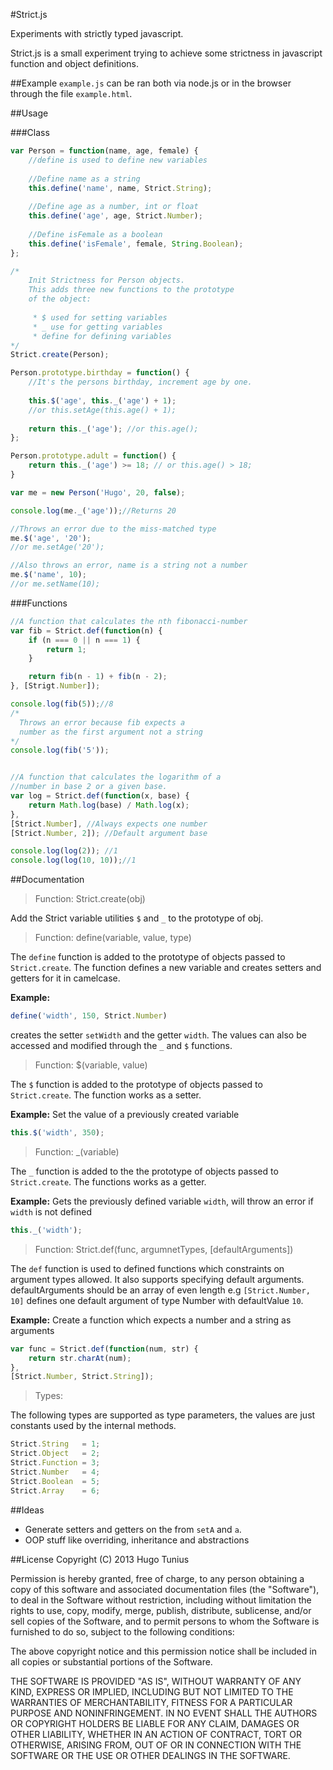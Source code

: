 #Strict.js

Experiments with strictly typed javascript.

Strict.js is a small experiment trying to achieve some strictness in javascript function and object definitions.

##Example
`example.js` can be ran both via node.js or in the browser through the file `example.html`. 


##Usage

###Class

```javascript
var Person = function(name, age, female) {
	//define is used to define new variables
	
	//Define name as a string
	this.define('name', name, Strict.String);	
	
	//Define age as a number, int or float
	this.define('age', age, Strict.Number);
	
	//Define isFemale as a boolean
	this.define('isFemale', female, String.Boolean);
};

/*	
	Init Strictness for Person objects. 
	This adds three new functions to the prototype
	of the object:
	
	 * $ used for setting variables
	 * _ use for getting variables
	 * define for defining variables
*/
Strict.create(Person);

Person.prototype.birthday = function() {
	//It's the persons birthday, increment age by one.
	
	this.$('age', this._('age') + 1);
	//or this.setAge(this.age() + 1);
	
	return this._('age'); //or this.age();
};

Person.prototype.adult = function() {
	return this._('age') >= 18; // or this.age() > 18;
}

var me = new Person('Hugo', 20, false);

console.log(me._('age'));//Returns 20

//Throws an error due to the miss-matched type
me.$('age', '20');
//or me.setAge('20');

//Also throws an error, name is a string not a number
me.$('name', 10);
//or me.setName(10);
```

###Functions
```javascript
//A function that calculates the nth fibonacci-number
var fib = Strict.def(function(n) {
	if (n === 0 || n === 1) {
		return 1;
	}

	return fib(n - 1) + fib(n - 2);
}, [Strigt.Number]);

console.log(fib(5));//8
/*
  Throws an error because fib expects a 
  number as the first argument not a string
*/
console.log(fib('5'));


//A function that calculates the logarithm of a
//number in base 2 or a given base.
var log = Strict.def(function(x, base) {
	return Math.log(base) / Math.log(x);
}, 
[Strict.Number], //Always expects one number
[Strict.Number, 2]); //Default argument base

console.log(log(2)); //1
console.log(log(10, 10));//1
```

##Documentation
> Function: Strict.create(obj)

Add the Strict variable utilities `$` and `_` to the prototype of obj.

> Function: define(variable, value, type)

The `define` function is added to the prototype of objects passed to `Strict.create`. The function defines a new variable and creates setters and getters for it in camelcase.

**Example:** 
```javascript
define('width', 150, Strict.Number)
```

creates the setter `setWidth` and the getter `width`. The values can also be accessed and modified through the `_` and `$` functions.


> Function: $(variable, value)

The `$` function is added to the prototype of objects passed to `Strict.create`. The function works as a setter.

**Example:** Set the value of a previously created variable

```javascript
this.$('width', 350);
````

> Function: _(variable)

The `_` function is added to the the prototype of objects passed to `Strict.create`. The functions works as a getter.

**Example:** Gets the previously defined variable `width`, will throw an error if `width` is not defined

```javascript
this._('width');
```

> Function: Strict.def(func, argumnetTypes, [defaultArguments])

The `def` function is used to defined functions which constraints on argument types allowed. It also supports specifying default arguments. defaultArguments should be an array of even length e.g `[Strict.Number, 10]` defines one default argument of type Number with defaultValue `10`.

**Example:** Create a function which expects a number and a string as arguments

```javascript
var func = Strict.def(function(num, str) {
	return str.charAt(num);
}, 
[Strict.Number, Strict.String]);
```

> Types:

The following types are supported as type parameters, the values are just constants used by the internal methods.

```javascript
Strict.String   = 1;
Strict.Object   = 2;
Strict.Function = 3;
Strict.Number   = 4;
Strict.Boolean  = 5;
Strict.Array    = 6;
```

##Ideas

* Generate setters and getters on the from `setA` and `a`.
* OOP stuff like overriding, inheritance and abstractions





##License
Copyright (C) 2013 Hugo Tunius

Permission is hereby granted, free of charge, to any person obtaining a copy of this software and associated documentation files (the "Software"), to deal in the Software without restriction, including without limitation the rights to use, copy, modify, merge, publish, distribute, sublicense, and/or sell copies of the Software, and to permit persons to whom the Software is furnished to do so, subject to the following conditions:

The above copyright notice and this permission notice shall be included in all copies or substantial portions of the Software.

THE SOFTWARE IS PROVIDED "AS IS", WITHOUT WARRANTY OF ANY KIND, EXPRESS OR IMPLIED, INCLUDING BUT NOT LIMITED TO THE WARRANTIES OF MERCHANTABILITY, FITNESS FOR A PARTICULAR PURPOSE AND NONINFRINGEMENT. IN NO EVENT SHALL THE AUTHORS OR COPYRIGHT HOLDERS BE LIABLE FOR ANY CLAIM, DAMAGES OR OTHER LIABILITY, WHETHER IN AN ACTION OF CONTRACT, TORT OR OTHERWISE, ARISING FROM, OUT OF OR IN CONNECTION WITH THE SOFTWARE OR THE USE OR OTHER DEALINGS IN THE SOFTWARE.